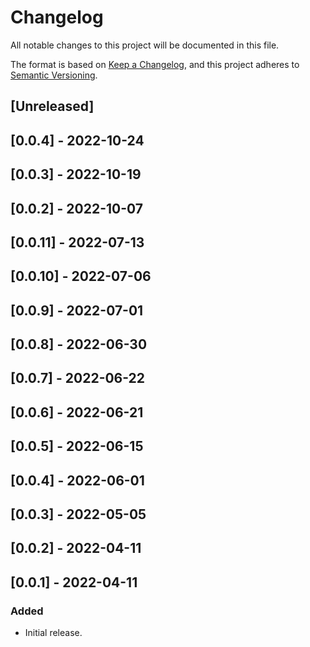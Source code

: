 # Changelog

All notable changes to this project will be documented in this file.

The format is based on [Keep a Changelog](https://keepachangelog.com/en/1.0.0/),
and this project adheres to [Semantic Versioning](https://semver.org/spec/v2.0.0.html).

## [Unreleased]

## [0.0.4] - 2022-10-24

## [0.0.3] - 2022-10-19

## [0.0.2] - 2022-10-07

## [0.0.11] - 2022-07-13

## [0.0.10] - 2022-07-06

## [0.0.9] - 2022-07-01

## [0.0.8] - 2022-06-30

## [0.0.7] - 2022-06-22

## [0.0.6] - 2022-06-21

## [0.0.5] - 2022-06-15

## [0.0.4] - 2022-06-01

## [0.0.3] - 2022-05-05

## [0.0.2] - 2022-04-11

## [0.0.1] - 2022-04-11

### Added
- Initial release.
